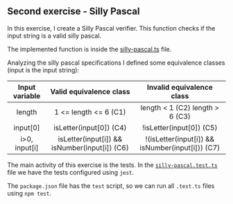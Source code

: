 ## Second exercise - Silly Pascal

In this exercise, I create a Silly Pascal verifier. This function checks if the input string is a valid silly pascal.

The implemented function is inside the [silly-pascal.ts](src/silly-pascal.ts) file.

Analyzing the silly pascal specifications I defined some equivalence classes (input is the input string):

| Input variable |            Valid equivalence class            |            Invalid equivalence class             |
| :------------: | :-------------------------------------------: | :----------------------------------------------: |
|     length     |             1 <= length <= 6 (C1)             |         length < 1 (C2) length > 6 (C3)          |
|    input[0]    |            isLetter(input[0]) (C4)            |             !isLetter(input[0]) (C5)             |
| i>0, input[i]  | isLetter(input[i]) && isNumber(input[i]) (C6) | !(isLetter(input[i]) && isNumber(input[i])) (C7) |

The main activity of this exercise is the tests. In the [`silly-pascal.test.ts`](src/silly-pascal.test.ts) file we have the tests configured using `jest`.

The `package.json` file has the `test` script, so we can run all `.test.ts` files using `npm test`.
